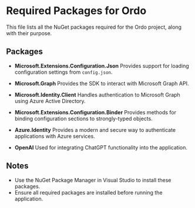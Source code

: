 ﻿# Required Packages for Ordo

This file lists all the NuGet packages required for the Ordo project, along with their purpose.

## Packages

- **Microsoft.Extensions.Configuration.Json**
  Provides support for loading configuration settings from `config.json`.

- **Microsoft.Graph**
  Provides the SDK to interact with Microsoft Graph API.

- **Microsoft.Identity.Client**
   Handles authentication to Microsoft Graph using Azure Active Directory.

- **Microsoft.Extensions.Configuration.Binder**
  Provides methods for binding configuration sections to strongly-typed objects.

- **Azure.Identity**
  Provides a modern and secure way to authenticate applications with Azure services.

- **OpenAI**
  Used for integrating ChatGPT functionality into the application.

## Notes
- Use the NuGet Package Manager in Visual Studio to install these packages.
- Ensure all required packages are installed before running the application.
